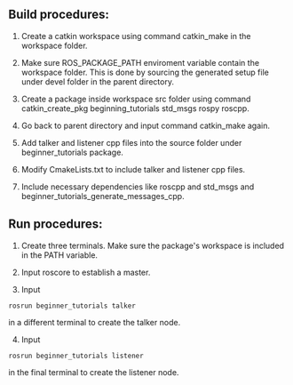 ## Build procedures:
1. Create a catkin workspace using command catkin_make in the workspace folder.

2. Make sure ROS_PACKAGE_PATH enviroment variable contain the workspace folder. This is done by sourcing the generated setup file under devel folder in the parent directory.

3. Create a package inside workspace src folder using command catkin_create_pkg beginning_tutorials std_msgs rospy roscpp.

4. Go back to parent directory and input command catkin_make again.

5. Add talker and listener cpp files into the source folder under beginner_tutorials package.

6. Modify CmakeLists.txt to include talker and listener cpp files. 

7. Include necessary dependencies like roscpp and std_msgs and beginner_tutorials_generate_messages_cpp.


## Run procedures:
1. Create three terminals. Make sure the package's workspace is included in the PATH variable.

2. Input roscore to establish a master.

3. Input 
```
rosrun beginner_tutorials talker
```
in a different terminal to create the talker node.

4. Input 
```
rosrun beginner_tutorials listener
```
in the final terminal to create the listener node.



